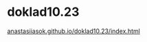# doklad10.23

<a href="https://anastasiiasok.github.io/doklad10.23" target="_blank">anastasiiasok.github.io/doklad10.23/index.html</a>



